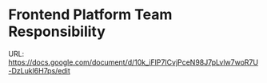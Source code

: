 # Frontend Platform Team Responsibility

URL: https://docs.google.com/document/d/10k_iFlP7ICvjPceN98J7pLvlw7woR7U-DzLukl6H7ps/edit
